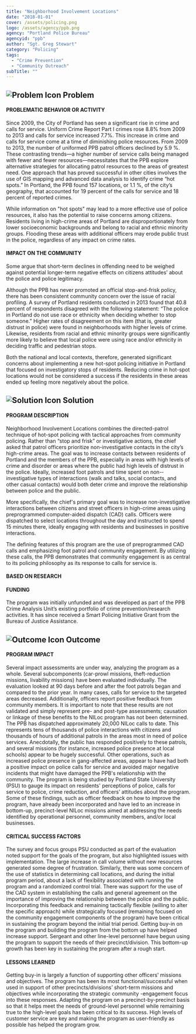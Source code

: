 ```yaml
---
title: "Neighborhood Involvement Locations"
date: "2018-01-01"
cover: /assets/policing.png
logo: /assets/agency/ppb.png
agency: "Portland Police Bureau"
agencyid: "ppb"
author: "Sgt. Greg Stewart"
category: "Policing"
tags:
  - "Crime Prevention"
  - "Community Outreach"
subTitle: ""
---
```

## ![Problem Icon](https://github.com/google/material-design-icons/raw/master/alert/1x_web/ic_error_outline_black_48dp.png "Problem") Problem

#### PROBLEMATIC BEHAVIOR OR ACTIVITY

Since 2009, the City of Portland has seen a significant rise in crime and calls for service. Uniform Crime Report Part I crimes rose 8.8% from 2009 to 2013 and calls for service increased 7.7%.  This increase in crime and calls for service come at a time of diminishing police resources. From 2009 to 2013, the number of uniformed PPB patrol officers declined by 5.9 %.
These contrasting trends—a higher number of service calls being managed with fewer and fewer resources—necessitates that the PPB explore alternative strategies for allocating patrol resources to the areas of greatest need. One approach that has proved successful in other cities involves the use of GIS mapping and advanced data analysis to identify crime “hot spots.” In Portland, the PPB found 157 locations, or 1.1 %, of the city’s geography, that accounted for 19 percent of the calls for service and 18 percent of reported crimes. 

While information on "hot spots" may lead to a more effective use of police resources, it also has the potential to raise concerns among citizens. Residents living in high-crime areas of Portland are disproportionately from lower socioeconomic backgrounds and belong to racial and ethnic minority groups. Flooding these areas with additional officers may erode public trust in the police, regardless of any impact on crime rates.

#### IMPACT ON THE COMMUNITY

Some argue that short-term declines in offending need to be weighed against potential longer-term negative effects on citizens attitudes’ about the police and police legitimacy.

Although the PPB has never promoted an official stop-and-frisk policy, there has been consistent community concern over the issue of racial profiling. A survey of Portland residents conducted in 2013 found that 40.8 percent of respondents disagreed with the following statement: “The police in Portland do not use race or ethnicity when deciding whether to stop someone.” Higher rates of disagreement on this item (that is, greater distrust in police) were found in neighborhoods with higher levels of crime. Likewise, residents from racial and ethnic minority groups were significantly more likely to believe that local police were using race and/or ethnicity in deciding traffic and pedestrian stops.

Both the national and local contexts, therefore, generated significant concerns about implementing a new hot-spot policing initiative in Portland that focused on investigatory stops of residents. Reducing crime in hot-spot locations would not be considered a success if the residents in these areas ended up feeling more negatively about the police.


## ![Solution Icon](https://github.com/google/material-design-icons/raw/master/action/1x_web/ic_lightbulb_outline_black_48dp.png "Solution") Solution

#### PROGRAM DESCRIPTION

Neighborhood Involvement Locations combines the directed-patrol technique of hot-spot policing with tactical approaches from community policing. Rather than “stop and frisk” or investigative actions, the chief asked that patrol officers prioritize non-investigative contacts in the city’s high-crime areas. The goal was to increase contacts between residents of Portland and the members of the PPB, especially in areas with high levels of crime and disorder or areas where the public had high levels of distrust in the police. Ideally, increased foot patrols and time spent on non-­investigative types of interactions (walk and talks, social contacts, and other casual contacts) would both deter crime and improve the relationship between police and the public.

More specifically, the chief's primary goal was to increase non­-investigative interactions between citizens and street officers in high-crime areas using pre­programmed computer-aided dispatch (CAD) calls. Officers were dispatched to select locations throughout the day and instructed to spend 15 minutes there, ideally engaging with residents and businesses in positive interactions. 

The defining features of this program are the use of pre­programmed CAD calls and emphasizing foot patrol and community­ engagement. By utilizing these calls, the PPB demonstrates that community engagement is as central to its policing philosophy as its response to calls for service is.

#### BASED ON RESEARCH

#### FUNDING

The program was initially unfunded and was developed as part of the PPB Crime Analysis Unit’s existing portfolio of crime prevention/research activities. It has since received a Smart Policing Initiative Grant from the Bureau of Justice Assistance.

## ![Outcome Icon](https://github.com/google/material-design-icons/raw/master/action/1x_web/ic_view_list_black_48dp.png "Outcome") Outcome

#### PROGRAM IMPACT

Several impact assessments are under way, analyzing the program as a whole. Several sub­components (car-prowl missions, theft-reduction missions, livability missions) have been evaluated individually. The evaluation looked at 90 days before and after the foot patrols began and compared to the prior year. In many cases, calls for service to the targeted areas decreased. Additionally, officers report positive feedback from community members. It is important to note that these results are not validated and simply represent pre- and post-type assessments; causation or linkage of these benefits to the NILoc program has not been determined.
The PPB has dispatched approximately 20,000 NILoc calls to date. This represents tens of thousands of police interactions with citizens and thousands of hours of additional patrols in the areas most in need of police services. Anecdotally, the public has responded positively to these patrols, and several missions (for instance, increased police presence at local schools) appear to be hugely successful. Other operations, such as increased police presence in gang-affected areas, appear to have had both a positive impact on police calls for service and avoided major negative incidents that might have damaged the PPB's relationship with the community.
The program is being studied by Portland State University (PSU) to gauge its impact on residents' perceptions of police, calls for service to police, crime reduction, and officers’ attitudes about the program. Some of these findings, such as officer feedback on how to improve the program, have already been incorporated and have led to an increase in bottom­-up, precinct-level NILoc missions aimed at addressing the needs identified by operational personnel, community members, and/or local businesses.

#### CRITICAL SUCCESS FACTORS

The survey and focus groups PSU conducted as part of the evaluation noted support for the goals of the program, but also highlighted issues with implementation. The large increase in call volume without new resources generated some degree of frustration. Similarly, there was some concern of the use of statistics in determining call locations, and during the initial program period, about a lack of flexibility associated with running the program and a randomized control trial. There was support for the use of the CAD system in establishing the calls and general agreement on the importance of improving the relationship between the police and the public.
Incorporating this feedback and remaining tactically flexible (willing to alter the specific approach) while strategically focused (remaining focused on the community­ engagement components of the program) have been critical in sustaining the program beyond the initial trial period.
Getting buy-­in on the program and building the program from the bottom­ up have helped increase support. Sergeant and other line-­level personnel have begun using the program to support the needs of their precinct/division. This bottom-­up growth has been key in sustaining the program after a rough start.

#### LESSONS LEARNED

Getting buy-in is largely a function of supporting other officers’ missions and objectives. The program has been its most functional/successful when used in support of other precincts/divisions’ short-term missions and objectives while incorporating the strategic community -engagement focus into these responses. Adapting the program on a precinct-by-precinct basis so that it helps meet the needs of ground-level personnel while remaining true to the high-level goals has been critical to its success. High levels of customer service are key and making the program as user-friendly as possible has helped the program grow.
